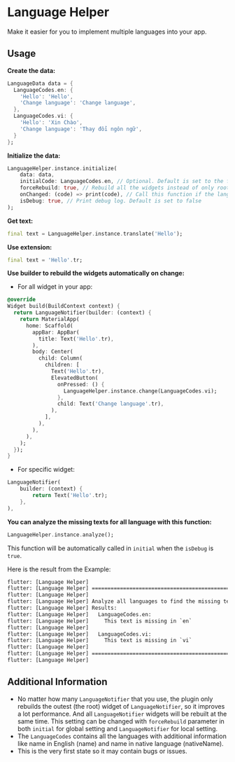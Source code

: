 # Language Helper

Make it easier for you to implement multiple languages into your app.

## Usage

**Create the data:**

``` dart
LanguageData data = {
  LanguageCodes.en: {
    'Hello': 'Hello',
    'Change language': 'Change language',
  },
  LanguageCodes.vi: {
    'Hello': 'Xin Chào',
    'Change language': 'Thay đổi ngôn ngữ',
  }
};
```

**Initialize the data:**

``` dart
LanguageHelper.instance.initialize(
    data: data,
    initialCode: LanguageCodes.en, // Optional. Default is set to the first language of [data]
    forceRebuild: true, // Rebuild all the widgets instead of only root widgets
    onChanged: (code) => print(code), // Call this function if the language is changed
    isDebug: true, // Print debug log. Default is set to false
);
```

**Get text:**

``` dart
final text = LanguageHelper.instance.translate('Hello');
```

**Use extension:**

``` dart
final text = 'Hello'.tr;
```

**Use builder to rebuild the widgets automatically on change:**

- For all widget in your app:

``` dart
@override
Widget build(BuildContext context) {
  return LanguageNotifier(builder: (context) {
    return MaterialApp(
      home: Scaffold(
        appBar: AppBar(
          title: Text('Hello'.tr),
        ),
        body: Center(
          child: Column(
            children: [
              Text('Hello'.tr),
              ElevatedButton(
                onPressed: () {
                  LanguageHelper.instance.change(LanguageCodes.vi);
                },
                child: Text('Change language'.tr),
              ),
            ],
          ),
        ),
      ),
    );
  });
}
```

- For specific widget:

``` dart
LanguageNotifier(
    builder: (context) {
        return Text('Hello'.tr);
    },
),
```

**You can analyze the missing texts for all language with this function:**

``` dart
LanguageHelper.instance.analyze();
```

This function will be automatically called in `initial` when the `isDebug` is `true`.

Here is the result from the Example:

``` cmd
flutter: [Language Helper]
flutter: [Language Helper] ==================================================
flutter: [Language Helper]
flutter: [Language Helper] Analyze all languages to find the missing texts...
flutter: [Language Helper] Results:
flutter: [Language Helper]   LanguageCodes.en:
flutter: [Language Helper]     This text is missing in `en`
flutter: [Language Helper]
flutter: [Language Helper]   LanguageCodes.vi:
flutter: [Language Helper]     This text is missing in `vi`
flutter: [Language Helper]
flutter: [Language Helper] ==================================================
flutter: [Language Helper]
```

## Additional Information

- No matter how many `LanguageNotifier` that you use, the plugin only rebuilds the outest (the root) widget of `LanguageNotifier`, so it improves a lot performance. And all `LanguageNotifier` widgets will be rebuilt at the same time. This setting can be changed with `forceRebuild` parameter in both `initial` for global setting and `LanguageNotifier` for local setting.
- The `LanguageCodes` contains all the languages with additional information like name in English (name) and name in native language (nativeName).
- This is the very first state so it may contain bugs or issues.
